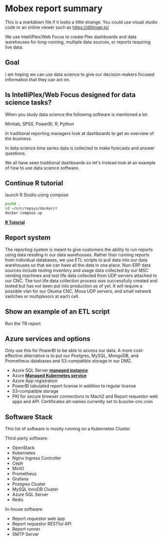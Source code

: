 # Mobex report summary

This is a markdown file if it looks a little strange. You could use visual studio code or an online viewer such as <https://dillinger.io/>

We use IntelliPlex/Web Focus to create Plex dashboards and data warehouses for long-running, multiple data sources, or reports requiring live data.

## Goal

I am hoping we can use data science to give our decision-makers focused information that they can act on.

## Is IntelliPlex/Web Focus designed for data science tasks?

When you study data science the following software is mentioned a lot:

Minitab, SPSS, PowerBI, R, Python

In traditional reporting managers look at dashboards to get an overview of the business.

In data science time series data is collected to make forecasts and answer questions.

We all have seen traditional dashboards so let's instead look at an example of how to use data science software.

## Continue R tutorial

launch R Studio using compose

```bash
pushd .
cd ~/src/repsys/docker/r
docker compose up

```

**[R Tutorial](../../docker/r/tutorial.md)**

## Report system

The reporting system is meant to give customers the ability to run reports using data residing in our data warehouses.  Rather than running reports from individual databases, we use ETL scripts to pull data into our data warehouses so that we can have all the data in one place. Non-ERP data sources include tooling inventory and usage data collected by our MSC vending machines and tool life data collected from UDP servers attached to our CNC.  The tool life data collection process was successfully created and tested but has not been put into production as of yet.  It will require a possible vlan for our Okuma CNC, Moxa UDP servers, and small network switches or multiplexors at each cell.

## Show an example of an ETL script

Run the TB report

## Azure services and options

Only use this for PowerBI to be able to access our data.  A more cost-effective alternative is to put our Postgres, MySQL, MongoDB, and Prometheus databases and S3-compatible storage in our DMZ.

- Azure SQL Server **[managed instance](https://intercept.cloud/en/news/azure-sql-sql-managed-instance-or-sql-server/)**
- Azure **[Managed Kubernetes service](https://azure.microsoft.com/en-us/products/kubernetes-service)**
- Azure App registration
- PowerBI tabulated report license in addition to regular license
- S3-compatible storage
- PKI for secure browser connections to Mach2 and Report requestor web apps and API. Certificates alt-names currently set to busche-cnc.com

## Software Stack

This list of software is mostly running on a Kubernetes Cluster.

Third-party software:

- OpenStack
- Kubernetes
- Nginx Ingress Controller
- Ceph
- MinIO
- Prometheus
- Grafana
- Postgres Cluster
- MySQL InnoDB Cluster
- Azure SQL Server
- Redis

In-house software:

- Report requestor web app
- Report requestor RESTful API
- Report runner
- SMTP Server